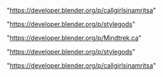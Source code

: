 "https://developer.blender.org/p/callgirlsinamritsa"

"https://developer.blender.org/p/stylegods"

 
"https://developer.blender.org/p/Mindtrek.ca"


"https://developer.blender.org/p/stylegods"


"https://developer.blender.org/p/callgirlsinamritsa"


 
